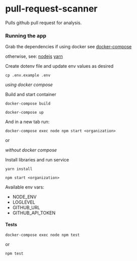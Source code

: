 # pull-request-scanner

Pulls github pull request for analysis.

### Running the app

Grab the dependencies if using docker see [docker-compose](https://docs.docker.com/compose/install/)

otherwise, see:
[nodejs](https://nodejs.org)
[yarn](https://yarnpkg.com)


Create dotenv file and update env values as desired

`cp .env.example .env`

_using docker compose_

Build and start container

`docker-compose build`

`docker-compose up`

And in a new tab run:

`docker-compose exec node npm start <organization>`

or

_without docker compose_

Install libraries and run service

`yarn install`

`npm start <organization>`

Available env vars:

- NODE_ENV
- LOGLEVEL
- GITHUB_URL
- GITHUB_API_TOKEN

#### Tests

`docker-compose exec node npm test`

or

`npm test`
